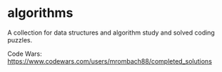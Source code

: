 # algorithms

A collection for data structures and algorithm study and solved coding puzzles.

Code Wars: https://www.codewars.com/users/mrombach88/completed_solutions
